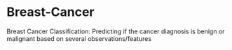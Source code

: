 # Breast-Cancer
Breast Cancer Classification: Predicting if the cancer diagnosis is benign or malignant based on several observations/features
